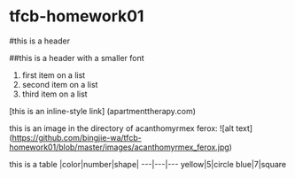 # tfcb-homework01

#this is a header

##this is a header with a smaller font


1. first item on a list
2. second item on a list
3. third item on a list

[this is an inline-style link] (apartmenttherapy.com)

this is an image in the directory of acanthomyrmex ferox:
![alt text] (https://github.com/bingjie-wa/tfcb-homework01/blob/master/images/acanthomyrmex_ferox.jpg)

this is a table
|color|number|shape|
---|---|---
yellow|5|circle
blue|7|square
